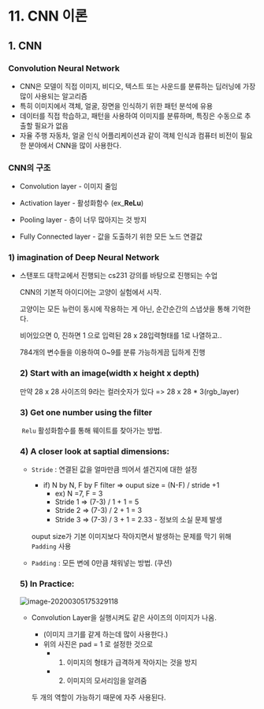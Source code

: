 # 11. CNN 이론

## 1. CNN

### Convolution Neural Network

- CNN은 모델이 직접 이미지, 비디오, 텍스트 또는 사운드를 분류하는 딥러닝에 가장 많이 사용되는 알고리즘
- 특히 이미지에서 객체, 얼굴, 장면을 인식하기 위한 패턴 분석에 유용
- 데이터를 직접 학습하고, 패턴을 사용하여 이미지를 분류하며, 특징은 수동으로 추출할 필요가 없음
- 자율 주행 자동차, 얼굴 인식 어플리케이션과 같이 객체 인식과 컴퓨터 비전이 필요한 분야에서 CNN을 많이 사용한다.



### CNN의 구조

- Convolution layer - 이미지 줄임

- Activation layer - 활성화함수 (ex_**ReLu**)

- Pooling layer - 층이 너무 많아지는 것 방지

- Fully Connected layer - 값을 도출하기 위한 모든 노드 연결값

  

### 	1) imagination of Deep Neural Network

- 스탠포드 대학교에서 진행되는 cs231 강의를 바탕으로 진행되는 수업

  CNN의 기본적 아이디어는 고양이 실험에서 시작.

  고양이는 모든 뉴런이 동시에 작용하는 게 아닌, 순간순간의 스냅샷을 통해 기억한다.

  비어있으면 0, 진하면 1 으로 입력된 28 x 28입력형태를 1로 나열하고..

  784개의 변수들을 이용하여 0~9를 분류 가능하게끔 딥하게 진행

  

  ### 2) Start with an image(width x height x depth)

  만약 28 x 28 사이즈의 9라는 컬러숫자가 있다 => 28 x 28 * 3(rgb_layer)

  ### 3) Get one number using the filter

  ​	`Relu` 활성화함수를 통해  웨이트를 찾아가는 방법.

  ### 4) A closer look at saptial dimensions:

  - `Stride` : 연결된 값을 얼마만큼 띄어서 셀건지에 대한 설정

    - if) N by N, F by F filter => ouput size = (N-F) / stride +1
      - ex) N =7, F = 3
      - Stride 1 => (7-3) / 1 + 1 = 5
      - Stride 2 => (7-3) / 2 + 1 = 3
      - Stride 3 => (7-3) / 3 + 1 = 2.33  - 정보의 소실 문제 발생

    ouput size가 기본 이미지보다 작아지면서 발생하는 문제를 막기 위해 `Padding` 사용

  - `Padding` : 모든 변에 0만큼 채워넣는 방법. (쿠션)

  ### 5) In Practice:

  ![image-20200305175329118](C:\Users\dm705\AppData\Roaming\Typora\typora-user-images\image-20200305175329118.png)

  - Convolution Layer을 실행시켜도 같은 사이즈의 이미지가 나옴.

    - (이미지 크기를 같게 하는데 많이 사용한다.)
    - 위의 사진은 pad = 1 로 설정한 것으로
      - 1) 이미지의 형태가 급격하게 작아지는 것을 방지
      - 2) 이미지의 모서리임을 알려줌

    두 개의 역할이 가능하기 때문에 자주 사용된다.

    

    